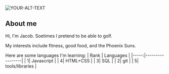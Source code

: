 
<!--
**jacobsternx/jacobsternx** is a ✨ _special_ ✨ repository because its `README.md` (this file) appears on your GitHub profile.
-->

<picture>
 <source media="(prefers-color-scheme: dark)" srcset="YOUR-DARKMODE-IMAGE">
 <source media="(prefers-color-scheme: light)" srcset="YOUR-LIGHTMODE-IMAGE">
 <img alt="YOUR-ALT-TEXT" src="YOUR-DEFAULT-IMAGE">
</picture>

## About me

Hi, I'm Jacob. Soetimes I pretend to be able to golf.

My interests include fitness, good food, and the Phoenix Suns.

Here are some languages I'm learning:
| Rank | Languages       |
|-----:|-----------------|
|     1| Javascript      |
|     4| HTML+CSS        |
|     3| SQL             |
|     2| git             |
|     5| tools/libraries |
